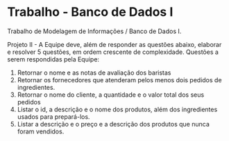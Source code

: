 # Trabalho - Banco de Dados I
Trabalho de Modelagem de Informações / Banco de Dados I.

Projeto II - A Equipe deve, além de responder as questões abaixo, elaborar e resolver 5 questões, em ordem crescente de complexidade.
Questões a serem respondidas pela Equipe:  
  1. Retornar o nome e as notas de avaliação dos baristas
  2. Retornar os fornecedores que atenderam pelos menos dois pedidos de ingredientes.
  3. Retornar o nome do cliente, a quantidade e o valor total dos seus pedidos
  4. Listar o id, a descrição e o nome dos produtos, além dos ingredientes usados para prepará-los.
  5. Listar a descrição e o preço e a descrição dos produtos que nunca foram vendidos.
